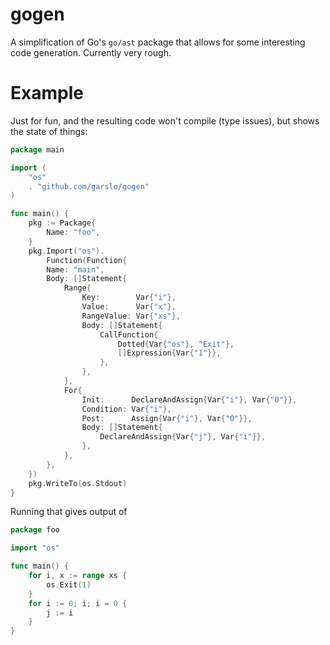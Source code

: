 # gogen

A simplification of Go's `go/ast` package that allows for some
interesting code generation. Currently very rough.

# Example

Just for fun, and the resulting code won't compile (type issues), but
shows the state of things:

```go
package main

import (
	"os"
	. "github.com/garslo/gogen"
)

func main() {
	pkg := Package{
		Name: "foo",
	}
	pkg.Import("os").
		Function(Function{
		Name: "main",
		Body: []Statement{
			Range{
				Key:        Var{"i"},
				Value:      Var{"x"},
				RangeValue: Var{"xs"},
				Body: []Statement{
					CallFunction{
						Dotted{Var{"os"}, "Exit"},
						[]Expression{Var{"1"}},
					},
				},
			},
			For{
				Init:      DeclareAndAssign{Var{"i"}, Var{"0"}},
				Condition: Var{"i"},
				Post:      Assign{Var{"i"}, Var{"0"}},
				Body: []Statement{
					DeclareAndAssign{Var{"j"}, Var{"i"}},
				},
			},
		},
	})
	pkg.WriteTo(os.Stdout)
}
```

Running that gives output of

```go
package foo

import "os"

func main() {
	for i, x := range xs {
		os.Exit(1)
	}
	for i := 0; i; i = 0 {
		j := i
	}
}
```
